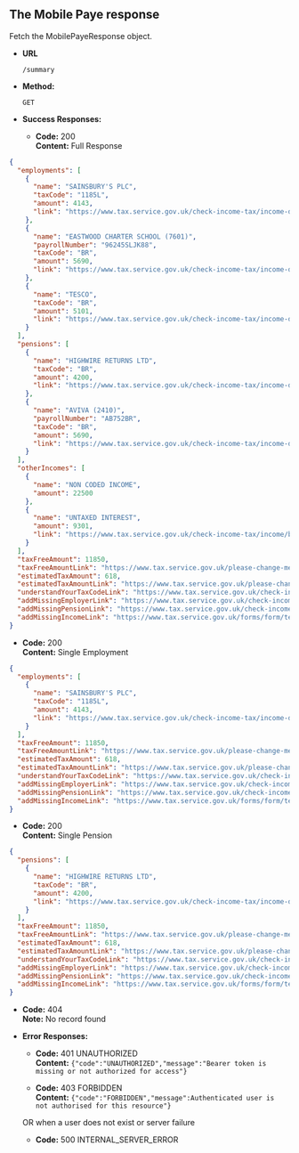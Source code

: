 The Mobile Paye response
----
  Fetch the MobilePayeResponse object.
  
* **URL**

  `/summary`

* **Method:**
  
  `GET`
  
* **Success Responses:**

  * **Code:** 200 <br />
    **Content:** Full Response

```json
{
  "employments": [
    {
      "name": "SAINSBURY'S PLC",
      "taxCode": "1185L",
      "amount": 4143,
      "link": "https://www.tax.service.gov.uk/check-income-tax/income-details/<data.employmentId>"
    },
    {
      "name": "EASTWOOD CHARTER SCHOOL (7601)",
      "payrollNumber": "96245SLJK88",
      "taxCode": "BR",
      "amount": 5690,
      "link": "https://www.tax.service.gov.uk/check-income-tax/income-details/<data.employmentId>"
    },
    {
      "name": "TESCO",
      "taxCode": "BR",
      "amount": 5101,
      "link": "https://www.tax.service.gov.uk/check-income-tax/income-details/<data.employmentId>"
    }
  ],
  "pensions": [
    {
      "name": "HIGHWIRE RETURNS LTD",
      "taxCode": "BR",
      "amount": 4200,
      "link": "https://www.tax.service.gov.uk/check-income-tax/income-details/<data.employmentId>"
    },
    {
      "name": "AVIVA (2410)",
      "payrollNumber": "AB752BR",
      "taxCode": "BR",
      "amount": 5690,
      "link": "https://www.tax.service.gov.uk/check-income-tax/income-details/<data.employmentId>"
    }
  ],
  "otherIncomes": [
    {
      "name": "NON CODED INCOME",
      "amount": 22500
    },
    {
      "name": "UNTAXED INTEREST",
      "amount": 9301,
      "link": "https://www.tax.service.gov.uk/check-income-tax/income/bank-building-society-savings"
    }
  ],
  "taxFreeAmount": 11850,
  "taxFreeAmountLink": "https://www.tax.service.gov.uk/please-change-me",
  "estimatedTaxAmount": 618,
  "estimatedTaxAmountLink": "https://www.tax.service.gov.uk/please-change-me",
  "understandYourTaxCodeLink": "https://www.tax.service.gov.uk/check-income-tax/tax-codes",
  "addMissingEmployerLink": "https://www.tax.service.gov.uk/check-income-tax/add-employment/employment-name",
  "addMissingPensionLink": "https://www.tax.service.gov.uk/check-income-tax/add-pension-provider/name",
  "addMissingIncomeLink": "https://www.tax.service.gov.uk/forms/form/tell-us-about-other-income/guide"
}
```

 * **Code:** 200 <br />
    **Content:** Single Employment

```json
{
  "employments": [
    {
      "name": "SAINSBURY'S PLC",
      "taxCode": "1185L",
      "amount": 4143,
      "link": "https://www.tax.service.gov.uk/check-income-tax/income-details/<data.employmentId>"
    }
  ],
  "taxFreeAmount": 11850,
  "taxFreeAmountLink": "https://www.tax.service.gov.uk/please-change-me",
  "estimatedTaxAmount": 618,
  "estimatedTaxAmountLink": "https://www.tax.service.gov.uk/please-change-me",
  "understandYourTaxCodeLink": "https://www.tax.service.gov.uk/check-income-tax/tax-codes",
  "addMissingEmployerLink": "https://www.tax.service.gov.uk/check-income-tax/add-employment/employment-name",
  "addMissingPensionLink": "https://www.tax.service.gov.uk/check-income-tax/add-pension-provider/name",
  "addMissingIncomeLink": "https://www.tax.service.gov.uk/forms/form/tell-us-about-other-income/guide"
}
```

 * **Code:** 200 <br />
    **Content:** Single Pension

```json
{
  "pensions": [
    {
      "name": "HIGHWIRE RETURNS LTD",
      "taxCode": "BR",
      "amount": 4200,
      "link": "https://www.tax.service.gov.uk/check-income-tax/income-details/<data.employmentId>"
    }
  ],
  "taxFreeAmount": 11850,
  "taxFreeAmountLink": "https://www.tax.service.gov.uk/please-change-me",
  "estimatedTaxAmount": 618,
  "estimatedTaxAmountLink": "https://www.tax.service.gov.uk/please-change-me",
  "understandYourTaxCodeLink": "https://www.tax.service.gov.uk/check-income-tax/tax-codes",
  "addMissingEmployerLink": "https://www.tax.service.gov.uk/check-income-tax/add-employment/employment-name",
  "addMissingPensionLink": "https://www.tax.service.gov.uk/check-income-tax/add-pension-provider/name",
  "addMissingIncomeLink": "https://www.tax.service.gov.uk/forms/form/tell-us-about-other-income/guide"
}
```

  * **Code:** 404 <br />
    **Note:** No record found <br />
    
* **Error Responses:**

  * **Code:** 401 UNAUTHORIZED <br/>
    **Content:** `{"code":"UNAUTHORIZED","message":"Bearer token is missing or not authorized for access"}`

  * **Code:** 403 FORBIDDEN <br/>
    **Content:** `{"code":"FORBIDDEN","message":Authenticated user is not authorised for this resource"}`

  OR when a user does not exist or server failure

  * **Code:** 500 INTERNAL_SERVER_ERROR <br/>



